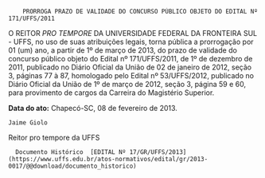         PRORROGA PRAZO DE VALIDADE DO CONCURSO PÚBLICO OBJETO DO EDITAL Nº 171/UFFS/2011  

O REITOR *PRO TEMPORE* DA UNIVERSIDADE FEDERAL DA FRONTEIRA SUL - UFFS, no uso de suas atribuições legais, torna pública a prorrogação por 01 (um) ano, a partir de 1º de março de 2013, do prazo de validade do concurso público objeto do Edital nº 171/UFFS/2011, de 1º de dezembro de 2011, publicado no Diário Oficial da União de 02 de janeiro de 2012, seção 3, páginas 77 à 87, homologado pelo Edital nº 53/UFFS/2012, publicado no Diário Oficial da União de 1º de março de 2012, seção 3, página 59 e 60, para provimento de cargos da Carreira do Magistério Superior.

  

   **Data do ato:** Chapecó-SC, 08 de fevereiro de 2013.   
 

    Jaime Giolo   
 Reitor pro tempore da UFFS 

      Documento Histórico  [EDITAL Nº 17/GR/UFFS/2013](https://www.uffs.edu.br/atos-normativos/edital/gr/2013-0017/@@download/documento_historico)     
      